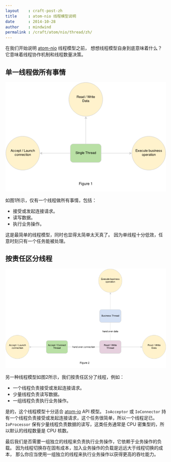 ```yaml
---
layout    : craft-post-zh
title     : atom-nio 线程模型说明
date      : 2014-10-28
author    : mindwind
permalink : /craft/atom/nio/thread/zh/
---
```



在我们开始说明 [atom-nio](/craft/atom/nio/zh/) 线程模型之前，
想想线程模型自身到底意味着什么？ 它意味着线程协作机制和线程数量决策。

## 单一线程做所有事情
![Single Thread](/images/doc-craft-atom-nio-thread-model-1.png)

如图1所示，仅有一个线程做所有事情，包括：

* 接受或发起连接请求。
* 读写数据。
* 执行业务操作。

这是最简单的线程模型，同时也显得太简单太天真了。 因为单线程十分低效，任意时刻只有一个任务能被处理。

## 按责任区分线程
![Thread Division](/images/doc-craft-atom-nio-thread-model-2.png)

另一种线程模型如图2所示，我们按责任区分了线程，例如：

* 一个线程负责接受或发起连接请求。
* 少量线程负责读写数据。
* 一组线程负责执行业务操作。

是的，这个线程模型十分适合 [atom-io](/craft/atom/io/zh/) API 模型。
`IoAcceptor` 或 `IoConnector` 持有一个线程负责接受或发起连接请求，这个任务很简单，所以一个线程足已。
`IoProcessor` 保有少量线程负责数据的读写，这类任务通常是 CPU 密集型的，所以默认的线程数量是 CPU 核数。

最后我们是否需要一组独立的线程来负责执行业务操作，它依赖于业务操作的负载。
因为线程切换存在固有成本，加入业务操作的负载是远远大于线程切换的成本，
那么你应当使用一组独立的线程来执行业务操作以获得更高的吞吐能力。
